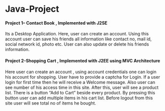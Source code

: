 # Java-Project

#### Project 1– Contact Book , Implemented with J2SE

Its a Desktop Application. Here, user can create an account. Using this account user can save his friends all 
information like contact no, mail id, social network id, photo etc. User can also update or delete his friends  information.


#### Project 2-Shopping Cart , Implemented with J2EE using MVC Architecture

Here user can create an account , using account credentials one can login his account for 
shopping. User have to provide a captcha for Login.  If a user login for first time then he 
will receive a Welcome message. Also user can see number of his access time in this 
site. After this, user will see a product list. There is a button “Add to Cart” beside every 
product. By pressing this button user can add multiple items in his cart list. Before logout 
from this site  user will see total no of items he bought.

